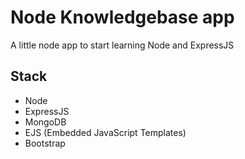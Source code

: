 # Node Knowledgebase app
A little node app to start learning Node and ExpressJS

## Stack
- Node
- ExpressJS
- MongoDB
- EJS (Embedded JavaScript Templates)
- Bootstrap
